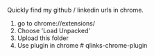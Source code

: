 Quickly find my github / linkedin urls in chrome. 

1. go to chrome://extensions/
2. Choose 'Load Unpacked'
3. Upload this folder 
4. Use plugin in chrome # qlinks-chrome-plugin
